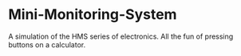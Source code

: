 # Mini-Monitoring-System
A simulation of the HMS series of electronics. All the fun of pressing buttons on a calculator.
